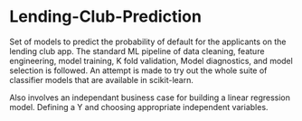# Lending-Club-Prediction
Set of models to predict the probability of default for the applicants on the lending club app. The standard ML pipeline of data cleaning, feature engineering, model training, K fold validation, Model diagnostics, and model selection is followed. An attempt is made to try out the whole suite of classifier models that are available in scikit-learn.

Also involves an independant business case for building a linear regression model. Defining a Y  and choosing appropriate independent variables.
